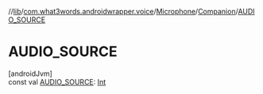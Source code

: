 //[lib](../../../../index.md)/[com.what3words.androidwrapper.voice](../../index.md)/[Microphone](../index.md)/[Companion](index.md)/[AUDIO_SOURCE](-a-u-d-i-o_-s-o-u-r-c-e.md)

# AUDIO_SOURCE

[androidJvm]\
const val [AUDIO_SOURCE](-a-u-d-i-o_-s-o-u-r-c-e.md): [Int](https://kotlinlang.org/api/latest/jvm/stdlib/kotlin/-int/index.html)
